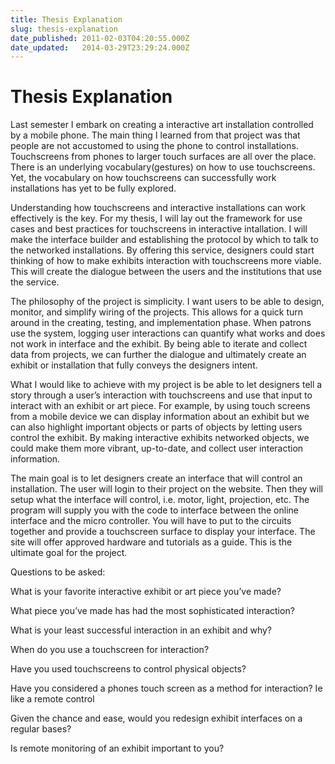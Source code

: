 ```yaml
---
title: Thesis Explanation
slug: thesis-explanation
date_published: 2011-02-03T04:20:55.000Z
date_updated:   2014-03-29T23:29:24.000Z
---
```


# Thesis Explanation

Last semester I embark on creating a interactive art installation controlled by a mobile phone. The main thing I learned from that project was that people are not accustomed to using the phone to control installations. Touchscreens from phones to larger touch surfaces are all over the place. There is an underlying vocabulary(gestures) on how to use touchscreens. Yet, the vocabulary on how touchscreens can successfully work installations has yet to be fully explored.

Understanding how touchscreens and interactive installations can work effectively is the key. For my thesis, I will lay out the framework for use cases and best practices for touchscreens in interactive intallation. I will make the interface builder and establishing the protocol by which to talk to the networked installations. By offering this service, designers could start thinking of how to make exhibits interaction with touchscreens more viable. This will create the dialogue between the users and the institutions that use the service.

The philosophy of the project is simplicity. I want users to be able to design, monitor, and simplify wiring of the projects. This allows for a quick turn around in the creating, testing, and implementation phase. When patrons use the system, logging user interactions can quantify what works and does not work in interface and the exhibit. By being able to iterate and collect data from projects, we can further the dialogue and ultimately create an exhibit or installation that fully conveys the designers intent.

What I would like to achieve with my project is be able to let designers tell a story through a user’s interaction with touchscreens and use that input to interact with an exhibit or art piece. For example, by using touch screens from a mobile device we can display information about an exhibit but we can also highlight important objects or parts of objects by letting users control the exhibit. By making interactive exhibits networked objects, we could make them more vibrant, up-to-date, and collect user interaction information.

The main goal is to let designers create an interface that will control an installation. The user will login to their project on the website. Then they will setup what the interface will control, i.e. motor, light, projection, etc. The program will supply you with the code to interface between the online interface and the micro controller. You will have to put to the circuits together and provide a touchscreen surface to display your interface. The site will offer approved hardware and tutorials as a guide. This is the ultimate goal for the project.

Questions to be asked:

What is your favorite interactive exhibit or art piece you’ve made?

What piece you’ve made has had the most sophisticated interaction?

What is your least successful interaction in an exhibit and why?

When do you use a touchscreen for interaction?

Have you used touchscreens to control physical objects?

Have you considered a phones touch screen as a method for interaction? Ie like a remote control

Given the chance and ease, would you redesign exhibit interfaces on a regular bases?

Is remote monitoring of an exhibit important to you?
